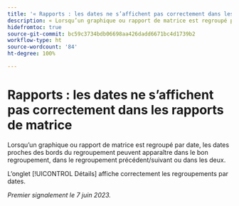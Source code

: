 ```yaml
---
title: '« Rapports : les dates ne s’affichent pas correctement dans les rapports de matrice »'
description: « Lorsqu’un graphique ou rapport de matrice est regroupé par date, les dates proches des bords du regroupement peuvent apparaître dans le bon regroupement, dans le regroupement précédent/suivant ou dans les deux. »
hidefromtoc: true
source-git-commit: bc59c3734bdb06698aa426dadd6671bc4d1739b2
workflow-type: ht
source-wordcount: '84'
ht-degree: 100%

---
```



# Rapports : les dates ne s’affichent pas correctement dans les rapports de matrice

Lorsqu’un graphique ou rapport de matrice est regroupé par date, les dates proches des bords du regroupement peuvent apparaître dans le bon regroupement, dans le regroupement précédent/suivant ou dans les deux.

L’onglet [!UICONTROL Détails] affiche correctement les regroupements par dates.

_Premier signalement le 7 juin 2023._

